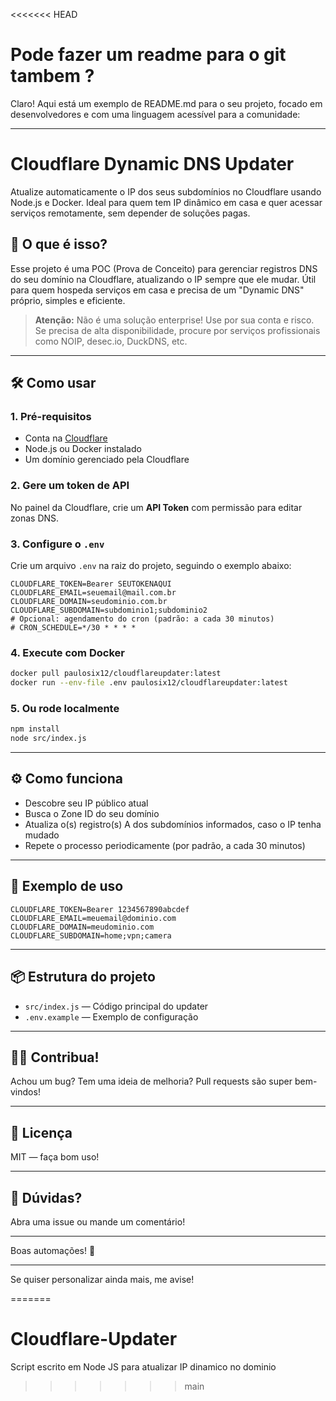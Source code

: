 <<<<<<< HEAD
# Pode fazer um readme para o git tambem ?

Claro! Aqui está um exemplo de README.md para o seu projeto, focado em desenvolvedores e com uma linguagem acessível para a comunidade:

---

# Cloudflare Dynamic DNS Updater

Atualize automaticamente o IP dos seus subdomínios no Cloudflare usando Node.js e Docker. Ideal para quem tem IP dinâmico em casa e quer acessar serviços remotamente, sem depender de soluções pagas.

## 🚀 O que é isso?

Esse projeto é uma POC (Prova de Conceito) para gerenciar registros DNS do seu domínio na Cloudflare, atualizando o IP sempre que ele mudar. Útil para quem hospeda serviços em casa e precisa de um "Dynamic DNS" próprio, simples e eficiente.

> **Atenção:** Não é uma solução enterprise! Use por sua conta e risco. Se precisa de alta disponibilidade, procure por serviços profissionais como NOIP, desec.io, DuckDNS, etc.

---

## 🛠️ Como usar

### 1. Pré-requisitos

- Conta na [Cloudflare](https://www.cloudflare.com/)
- Node.js ou Docker instalado
- Um domínio gerenciado pela Cloudflare


### 2. Gere um token de API

No painel da Cloudflare, crie um **API Token** com permissão para editar zonas DNS.

### 3. Configure o `.env`

Crie um arquivo `.env` na raiz do projeto, seguindo o exemplo abaixo:

```env
CLOUDFLARE_TOKEN=Bearer SEUTOKENAQUI
CLOUDFLARE_EMAIL=seuemail@mail.com.br
CLOUDFLARE_DOMAIN=seudominio.com.br
CLOUDFLARE_SUBDOMAIN=subdominio1;subdominio2
# Opcional: agendamento do cron (padrão: a cada 30 minutos)
# CRON_SCHEDULE=*/30 * * * *
```


### 4. Execute com Docker

```bash
docker pull paulosix12/cloudflareupdater:latest
docker run --env-file .env paulosix12/cloudflareupdater:latest
```


### 5. Ou rode localmente

```bash
npm install
node src/index.js
```


---

## ⚙️ Como funciona

- Descobre seu IP público atual
- Busca o Zone ID do seu domínio
- Atualiza o(s) registro(s) A dos subdomínios informados, caso o IP tenha mudado
- Repete o processo periodicamente (por padrão, a cada 30 minutos)

---

## 📝 Exemplo de uso

```env
CLOUDFLARE_TOKEN=Bearer 1234567890abcdef
CLOUDFLARE_EMAIL=meuemail@dominio.com
CLOUDFLARE_DOMAIN=meudominio.com
CLOUDFLARE_SUBDOMAIN=home;vpn;camera
```


---

## 📦 Estrutura do projeto

- `src/index.js` — Código principal do updater
- `.env.example` — Exemplo de configuração

---

## 🧑‍💻 Contribua!

Achou um bug? Tem uma ideia de melhoria? Pull requests são super bem-vindos!

---

## 📄 Licença

MIT — faça bom uso!

---

## 💬 Dúvidas?

Abra uma issue ou mande um comentário!

---

Boas automações! 🚀

---

Se quiser personalizar ainda mais, me avise!

=======
# Cloudflare-Updater
Script escrito em Node JS para atualizar IP dinamico no dominio
>>>>>>> main
